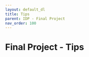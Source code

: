 ```yaml
---
layout: default_dl
title: Tips
parent: IDP - Final Project
nav_order: 100
---
```


# Final Project - Tips

